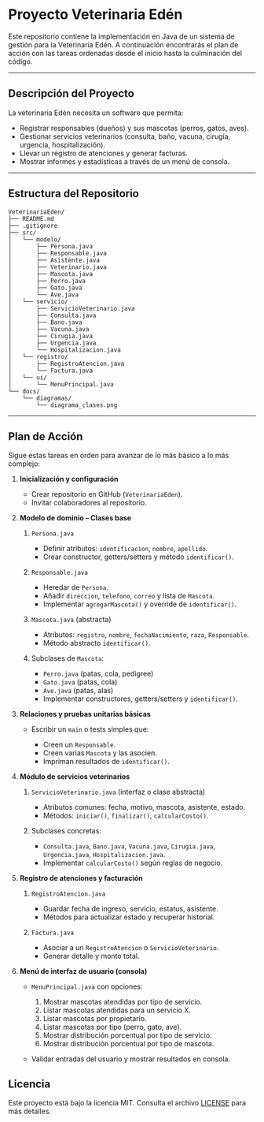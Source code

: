 # Proyecto Veterinaria Edén

Este repositorio contiene la implementación en Java de un sistema de gestión para la Veterinaria Edén. A continuación encontrarás el plan de acción con las tareas ordenadas desde el inicio hasta la culminación del código.

---


## Descripción del Proyecto

La veterinaria Edén necesita un software que permita:
- Registrar responsables (dueños) y sus mascotas (perros, gatos, aves).  
- Gestionar servicios veterinarios (consulta, baño, vacuna, cirugía, urgencia, hospitalización).  
- Llevar un registro de atenciones y generar facturas.  
- Mostrar informes y estadísticas a través de un menú de consola.

---

## Estructura del Repositorio

```plaintext
VeterinariaEden/
├── README.md
├── .gitignore
├── src/
│   └── modelo/
│       ├── Persona.java
│       ├── Responsable.java
│       ├── Asistente.java
│       ├── Veterinario.java
│       ├── Mascota.java
│       ├── Perro.java
│       ├── Gato.java
│       └── Ave.java
│   └── servicio/
│       ├── ServicioVeterinario.java
│       ├── Consulta.java
│       ├── Bano.java
│       ├── Vacuna.java
│       ├── Cirugia.java
│       ├── Urgencia.java
│       └── Hospitalizacion.java
│   └── registro/
│       ├── RegistroAtencion.java
│       └── Factura.java
│   └── ui/
│       └── MenuPrincipal.java
└── docs/
    └── diagramas/
        └── diagrama_clases.png
````

---

## Plan de Acción

Sigue estas tareas en orden para avanzar de lo más básico a lo más complejo:

1. **Inicialización y configuración**

   * Crear repositorio en GitHub (`VeterinariaEden`).
   * Invitar colaboradores al repositorio.

2. **Modelo de dominio – Clases base**

   1. `Persona.java`

      * Definir atributos: `identificacion`, `nombre`, `apellido`.
      * Crear constructor, getters/setters y método `identificar()`.
   2. `Responsable.java`

      * Heredar de `Persona`.
      * Añadir `direccion`, `telefono`, `correo` y lista de `Mascota`.
      * Implementar `agregarMascota()` y override de `identificar()`.
   3. `Mascota.java` (abstracta)

      * Atributos: `registro`, `nombre`, `fechaNacimiento`, `raza`, `Responsable`.
      * Método abstracto `identificar()`.
   4. Subclases de `Mascota`:

      * `Perro.java` (patas, cola, pedigree)
      * `Gato.java` (patas, cola)
      * `Ave.java` (patas, alas)
      * Implementar constructores, getters/setters y `identificar()`.

3. **Relaciones y pruebas unitarias básicas**

   * Escribir un `main` o tests simples que:

     * Creen un `Responsable`.
     * Creen varias `Mascota` y las asocien.
     * Impriman resultados de `identificar()`.

4. **Módulo de servicios veterinarios**

   1. `ServicioVeterinario.java` (interfaz o clase abstracta)

      * Atributos comunes: fecha, motivo, mascota, asistente, estado.
      * Métodos: `iniciar()`, `finalizar()`, `calcularCosto()`.
   2. Subclases concretas:

      * `Consulta.java`, `Bano.java`, `Vacuna.java`, `Cirugia.java`, `Urgencia.java`, `Hospitalizacion.java`.
      * Implementar `calcularCosto()` según reglas de negocio.

5. **Registro de atenciones y facturación**

   1. `RegistroAtencion.java`

      * Guardar fecha de ingreso, servicio, estatus, asistente.
      * Métodos para actualizar estado y recuperar historial.
   2. `Factura.java`

      * Asociar a un `RegistroAtencion` o `ServicioVeterinario`.
      * Generar detalle y monto total.

6. **Menú de interfaz de usuario (consola)**

   * `MenuPrincipal.java` con opciones:

     1. Mostrar mascotas atendidas por tipo de servicio.
     2. Listar mascotas atendidas para un servicio X.
     3. Listar mascotas por propietario.
     4. Listar mascotas por tipo (perro, gato, ave).
     5. Mostrar distribución porcentual por tipo de servicio.
     6. Mostrar distribución porcentual por tipo de mascota.
   * Validar entradas del usuario y mostrar resultados en consola.

## Licencia

Este proyecto está bajo la licencia MIT. Consulta el archivo [LICENSE](LICENSE) para más detalles.

```
```
